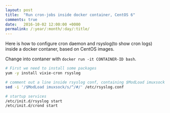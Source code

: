```yaml
---
layout: post
title:  "Run cron-jobs inside docker container, CentOS 6"
comments: true
date:   2016-10-02 12:00:00 +0000
permalink: /:year/:month/:day/:title/
---
```


Here is how to configure cron daemon and rsyslog(to show cron logs) inside a docker contaner, based on CentOS images.

Change into contaner with `docker run -it CONTAINER-ID bash`. 

```bash
# First we need to install some packages
yum -y install vixie-cron rsyslog

# comment out a line inside rsyslog conf, containing $ModLoad imuxsock
sed -i '/$ModLoad imuxsock/s/^/#/' /etc/rsyslog.conf

# startup services
/etc/init.d/rsyslog start
/etc/init.d/crond start
```
